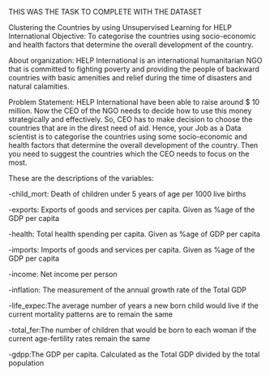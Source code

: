 THIS WAS THE TASK TO COMPLETE WITH THE DATASET

Clustering the Countries by using Unsupervised Learning for HELP International
Objective:
To categorise the countries using socio-economic and health factors that determine the overall development of the country.

About organization:
HELP International is an international humanitarian NGO that is committed to fighting poverty and providing the people of backward countries with basic amenities and relief during the time of disasters and natural calamities.

Problem Statement:
HELP International have been able to raise around $ 10 million. Now the CEO of the NGO needs to decide how to use this money strategically and effectively. So, CEO has to make decision to choose the countries that are in the direst need of aid. Hence, your Job as a Data scientist is to categorise the countries using some socio-economic and health factors that determine the overall development of the country. Then you need to suggest the countries which the CEO needs to focus on the most.

These are the descriptions of the variables:

-child_mort: Death of children under 5 years of age per 1000 live births

-exports: Exports of goods and services per capita. Given as %age of the GDP per capita

-health: Total health spending per capita. Given as %age of GDP per capita

-imports: Imports of goods and services per capita. Given as %age of the GDP per capita

-income: Net income per person

-inflation: The measurement of the annual growth rate of the Total GDP

-life_expec:The average number of years a new born child would live if the current mortality patterns are to remain the same

-total_fer:The number of children that would be born to each woman if the current age-fertility rates remain the same

-gdpp:The GDP per capita. Calculated as the Total GDP divided by the total population
